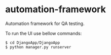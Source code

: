 # automation-framework
Automation framework for QA testing.

To run the UI use bellow commands:

```
$ cd DjangoApp/DjangoApp
$ python manager.py runserver
```
